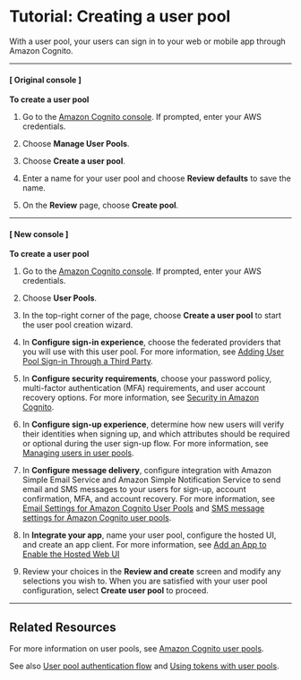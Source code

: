 # Tutorial: Creating a user pool<a name="tutorial-create-user-pool"></a>

With a user pool, your users can sign in to your web or mobile app through Amazon Cognito\.

------
#### [ Original console ]

**To create a user pool**

1. Go to the [Amazon Cognito console](https://console.aws.amazon.com/cognito/home)\. If prompted, enter your AWS credentials\.

1. Choose **Manage User Pools**\.

1. Choose **Create a user pool**\.

1. Enter a name for your user pool and choose **Review defaults** to save the name\.

1. On the **Review** page, choose **Create pool**\.

------
#### [ New console ]

**To create a user pool**

1. Go to the [Amazon Cognito console](https://console.aws.amazon.com/cognito/home)\. If prompted, enter your AWS credentials\.

1. Choose **User Pools**\.

1. In the top\-right corner of the page, choose **Create a user pool** to start the user pool creation wizard\.

1. In **Configure sign\-in experience**, choose the federated providers that you will use with this user pool\. For more information, see [Adding User Pool Sign\-in Through a Third Party](https://docs.aws.amazon.com/cognito/latest/developerguide/cognito-user-pools-identity-federation.html)\.

1. In **Configure security requirements**, choose your password policy, multi\-factor authentication \(MFA\) requirements, and user account recovery options\. For more information, see [Security in Amazon Cognito](https://docs.aws.amazon.com/cognito/latest/developerguide/security.html)\.

1. In **Configure sign\-up experience**, determine how new users will verify their identities when signing up, and which attributes should be required or optional during the user sign\-up flow\. For more information, see [Managing users in user pools](https://docs.aws.amazon.com/cognito/latest/developerguide/managing-users.html)\.

1. In **Configure message delivery**, configure integration with Amazon Simple Email Service and Amazon Simple Notification Service to send email and SMS messages to your users for sign\-up, account confirmation, MFA, and account recovery\. For more information, see [Email Settings for Amazon Cognito User Pools](https://docs.aws.amazon.com/cognito/latest/developerguide/user-pool-email.html) and [SMS message settings for Amazon Cognito user pools](https://docs.aws.amazon.com/cognito/latest/developerguide/user-pool-sms-settings.html)\.

1. In **Integrate your app**, name your user pool, configure the hosted UI, and create an app client\. For more information, see [Add an App to Enable the Hosted Web UI](https://docs.aws.amazon.com/cognito/latest/developerguide/cognito-user-pools-configuring-app-integration.html)

1. Review your choices in the **Review and create** screen and modify any selections you wish to\. When you are satisfied with your user pool configuration, select **Create user pool** to proceed\.

------

## Related Resources<a name="tutorial-related-resources-1"></a>

For more information on user pools, see [Amazon Cognito user pools](cognito-user-identity-pools.md)\.

See also [User pool authentication flow](amazon-cognito-user-pools-authentication-flow.md) and [Using tokens with user pools](amazon-cognito-user-pools-using-tokens-with-identity-providers.md)\.